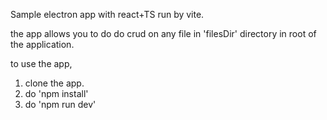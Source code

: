 Sample electron app with react+TS run by vite.

the app allows you to do do crud on any file in 'filesDir' directory in root of the application.

to use the app, 

  1) clone the app.
  2) do 'npm install'
  3) do 'npm run dev'